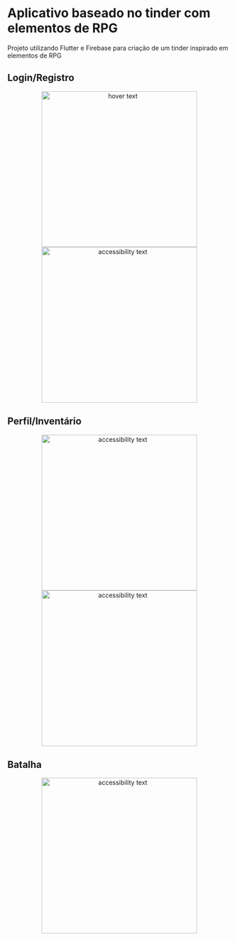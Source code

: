# Aplicativo baseado no tinder com elementos de RPG

Projeto utilizando Flutter e Firebase para criação de um tinder inspirado em elementos de RPG

## Login/Registro

<p align="center">
  <img src="https://cdn.discordapp.com/attachments/919779048849293383/929470013541343242/unknown.png" width="350" title="hover text">
  <img src="https://cdn.discordapp.com/attachments/919779048849293383/929470549145583686/unknown.png" width="350" alt="accessibility text">
</p>

## Perfil/Inventário

<p align="center">
  <img src="https://cdn.discordapp.com/attachments/919779048849293383/930195667467534426/unknown.png" width="350" alt="accessibility text">
  <img src="https://user-images.githubusercontent.com/56743482/148834010-3765a90b-5ffd-4803-8bc0-3affd77c8916.gif" width="350" alt="accessibility text">

</p>

## Batalha 

<p align="center">
  <img src="https://cdn.discordapp.com/attachments/919779048849293383/930194215886000128/BatalhaMyIsekai3.gif" width="350" alt="accessibility text">
</p>

